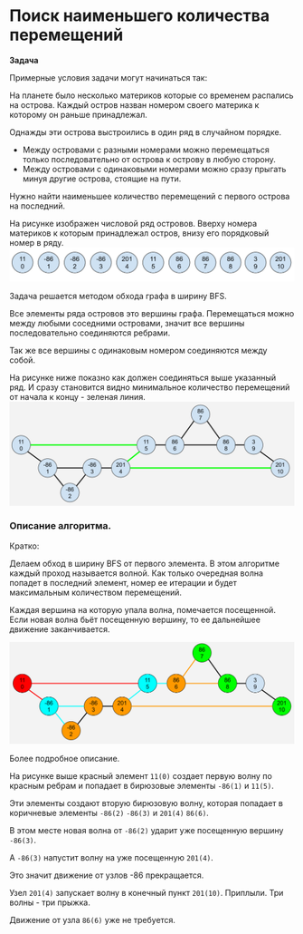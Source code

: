 # Поиск наименьшего количества перемещений

**Задача**

Примерные условия задачи могут начинаться так:

На планете было несколько материков которые со временем распались на острова. Каждый остров назван номером своего материка к которому он раньше принадлежал.

Однажды эти острова выстроились в один ряд в случайном порядке. 

- Между островами с разными номерами можно перемещаться только последовательно от острова к острову в любую сторону.
- Между островами с одинаковыми номерами можно сразу прыгать минуя другие острова, стоящие на пути.

Нужно найти наименьшее количество перемещений с первого острова на последний.

На рисунке изображен числовой ряд островов. Вверху номера материков к которым принадлежал остров, внизу его порядковый номер в ряду.
<img src="img/bfslist.svg" width="600">

Задача решается методом обхода графа в ширину BFS.

Все элементы ряда островов это вершины графа. Перемещаться можно между любыми соседними островами, значит все вершины последовательно соединяются ребрами. 

Так же все вершины с одинаковым номером соединяются между собой.

На рисунке ниже показно как должен соединяться выше указанный ряд. И сразу становится видно минимальное количество перемещений от начала к концу - зеленая линия.
<img src="img/bfs1.svg">

### Описание алгоритма.

Кратко:

Делаем обход в ширину BFS от первого элемента. В этом алгоритме каждый проход называется волной. Как только очередная волна попадет в последний элемент, номер ее итерации и будет максимальным количеством перемещений.

Каждая вершина на которую упала волна, помечается посещенной. Если новая волна бьёт посещенную вершину, то ее дальнейшее движение заканчивается.

<img src="img/bfs2.svg">

Более подробное описание.

На рисунке выше красный элемент `11(0)` создает первую волну по красным ребрам и попадает в бирюзовые элементы `-86(1)` и `11(5)`.

Эти элементы создают вторую бирюзовую волну, которая попадает в коричневые элементы `-86(2)` `-86(3)` и `201(4)` `86(6)`.

В этом месте новая волна от `-86(2)` ударит уже посещенную вершину `-86(3)`.

А `-86(3)` напустит волну на уже посещенную `201(4)`. 

Это значит движение от узлов -86 прекращается.

Узел `201(4)` запускает волну в конечный пункт `201(10)`. Приплыли. Три волны - три прыжка.

Движение от узла `86(6)` уже не требуется. 